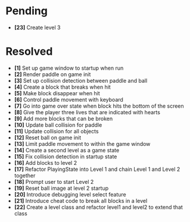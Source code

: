 # Pending #
- **[23]** Create level 3

# Resolved #

- **[1]** Set up game window to startup when run
- **[2]** Render paddle on game init
- **[3]** Set up collision detection between paddle and ball
- **[4]** Create a block that breaks when hit
- **[5]** Make block disappear when hit
- **[6]** Control paddle movement with keyboard
- **[7]** Go into game over state when block hits the bottom of the screen
- **[8]** Give the player three lives that are indicated with hearts
- **[9]** Add more blocks that can be broken
- **[10]** Update ball collision for paddle
- **[11]** Update collision for all objects 
- **[12]** Reset ball on game init
- **[13]** Limit paddle movement to within the game window
- **[14]** Create a second level as a game state
- **[15]** Fix collision detection in startup state
- **[16]** Add blocks to level 2 
- **[17]** Refactor PlayingState into Level 1 and chain Level 1 and Level 2 together
- **[18]** Prompt user to start Level 2
- **[19]** Reset ball image at level 2 startup
- **[20]** Introduce debugging level select feature
- **[21]** Introduce cheat code to break all blocks in a level
- **[22]** Create a level class and refactor level1 and level2 to extend that class
